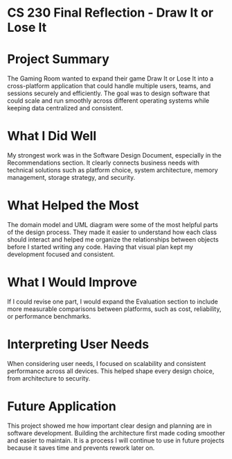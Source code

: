 # CS 230 Final Reflection - Draw It or Lose It

# Project Summary
The Gaming Room wanted to expand their game Draw It or Lose It into a cross-platform application that could handle multiple users, teams, and sessions securely and efficiently. The goal was to design software that could scale and run smoothly across different operating systems while keeping data centralized and consistent.

# What I Did Well
My strongest work was in the Software Design Document, especially in the Recommendations section. It clearly connects business needs with technical solutions such as platform choice, system architecture, memory management, storage strategy, and security.

# What Helped the Most
The domain model and UML diagram were some of the most helpful parts of the design process. They made it easier to understand how each class should interact and helped me organize the relationships between objects before I started writing any code. Having that visual plan kept my development focused and consistent.

# What I Would Improve
If I could revise one part, I would expand the Evaluation section to include more measurable comparisons between platforms, such as cost, reliability, or performance benchmarks.

# Interpreting User Needs
When considering user needs, I focused on scalability and consistent performance across all devices. This helped shape every design choice, from architecture to security.

# Future Application
This project showed me how important clear design and planning are in software development. Building the architecture first made coding smoother and easier to maintain. It is a process I will continue to use in future projects because it saves time and prevents rework later on.
